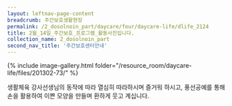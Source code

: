 ```yaml
--- 
layout: leftnav-page-content 
breadcrumb: 주간보호생활현장 
permalink: /2_dosolnoin_part/daycare/four/daycare-life/dlife_2124
title: 2월_14일_주간보호_프로그램_활동사진입니다.
collection_name: 2_dosolnoin_part
second_nav_title: '주간보호센터안내' 
---
```

{% include image-gallery.html folder="/resource_room/daycare-life/files/201302-73/" %}





생활체육 강사선생님의 동작에 따라 열심히 따라하시며
즐거워 하시고, 풍선공예를 통해 손을 활용하여 이쁜 모양을
만들며 환하게 웃고 계십니다.